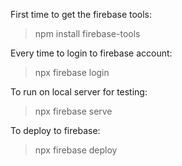 First time to get the firebase tools:
> npm install firebase-tools

Every time to login to firebase account:
> npx firebase login

To run on local server for testing:
> npx firebase serve

To deploy to firebase:
> npx firebase deploy
